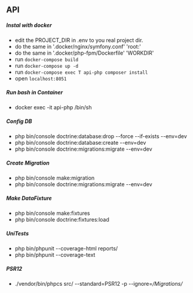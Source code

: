 ## API
##### Instal with docker
- edit the PROJECT_DIR in .env to you real project dir.
- do the same in '.docker/nginx/symfony.conf' 'root:'
- do the same in '.docker/php-fpm/Dockerfile' 'WORKDIR'
- run `docker-compose build`
- run `docker-compose up -d`
- run `docker-compose exec T api-php composer install`
- open `localhost:8051`

##### Run bash in Container
- docker exec -it api-php /bin/sh

##### Config DB
- php bin/console doctrine:database:drop --force --if-exists --env=dev
- php bin/console doctrine:database:create --env=dev
- php bin/console doctrine:migrations:migrate --env=dev

##### Create Migration
- php bin/console make:migration
- php bin/console doctrine:migrations:migrate --env=dev

##### Make DataFixture
- php bin/console make:fixtures
- php bin/console doctrine:fixtures:load


##### UniTests
- php bin/phpunit --coverage-html reports/
- php bin/phpunit --coverage-text

##### PSR12
- ./vendor/bin/phpcs src/ --standard=PSR12 -p --ignore=*/Migrations/*
